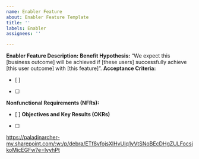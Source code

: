 ```yaml
---
name: Enabler Feature
about: Enabler Feature Template
title: ''
labels: Enabler
assignees: ''

---
```


**Enabler Feature Description:** 
**Benefit Hypothesis:** 
“We expect this [business outcome] will be achieved if [these users] successfully achieve [this user outcome] with [this feature]”.
**Acceptance Criteria:**
- [ ] 
- [ ] 
**Nonfunctional Requirements (NFRs):** 
- [ ]
**Objectives and Key Results (OKRs)** 
- [ ]
https://paladinarcher-my.sharepoint.com/:w:/p/debra/ETf8vfojsXlHvUIq1yVtSNoBEcDHgZULFocsjkoMicEGFw?e=IyyhPt
